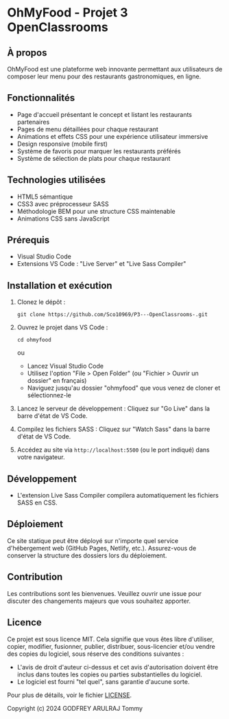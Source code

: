 # OhMyFood - Projet 3 OpenClassrooms

## À propos

OhMyFood est une plateforme web innovante permettant aux utilisateurs de composer leur menu pour des restaurants gastronomiques, en ligne.

## Fonctionnalités

- Page d'accueil présentant le concept et listant les restaurants partenaires
- Pages de menu détaillées pour chaque restaurant
- Animations et effets CSS pour une expérience utilisateur immersive
- Design responsive (mobile first)
- Système de favoris pour marquer les restaurants préférés
- Système de sélection de plats pour chaque restaurant

## Technologies utilisées

- HTML5 sémantique
- CSS3 avec préprocesseur SASS
- Méthodologie BEM pour une structure CSS maintenable
- Animations CSS sans JavaScript

## Prérequis

- Visual Studio Code
- Extensions VS Code : "Live Server" et "Live Sass Compiler"

## Installation et exécution

1. Clonez le dépôt :
   ```
   git clone https://github.com/Sco10969/P3---OpenClassrooms-.git
   ```

2. Ouvrez le projet dans VS Code :
   ```
   cd ohmyfood
   ```
    ou 
    - Lancez Visual Studio Code
    - Utilisez l'option "File > Open Folder" (ou "Fichier > Ouvrir un dossier" en français)
    - Naviguez jusqu'au dossier "ohmyfood" que vous venez de cloner et sélectionnez-le

3. Lancez le serveur de développement : Cliquez sur "Go Live" dans la barre d'état de VS Code.

4. Compilez les fichiers SASS : Cliquez sur "Watch Sass" dans la barre d'état de VS Code.

5. Accédez au site via `http://localhost:5500` (ou le port indiqué) dans votre navigateur.


## Développement

- L'extension Live Sass Compiler compilera automatiquement les fichiers SASS en CSS.

## Déploiement

Ce site statique peut être déployé sur n'importe quel service d'hébergement web (GitHub Pages, Netlify, etc.). Assurez-vous de conserver la structure des dossiers lors du déploiement.

## Contribution

Les contributions sont les bienvenues. Veuillez ouvrir une issue pour discuter des changements majeurs que vous souhaitez apporter.

## Licence

Ce projet est sous licence MIT. Cela signifie que vous êtes libre d'utiliser, copier, modifier, fusionner, publier, distribuer, sous-licencier et/ou vendre des copies du logiciel, sous réserve des conditions suivantes :

- L'avis de droit d'auteur ci-dessus et cet avis d'autorisation doivent être inclus dans toutes les copies ou parties substantielles du logiciel.
- Le logiciel est fourni "tel quel", sans garantie d'aucune sorte.

Pour plus de détails, voir le fichier [LICENSE](LICENSE).

Copyright (c) 2024 GODFREY ARULRAJ Tommy